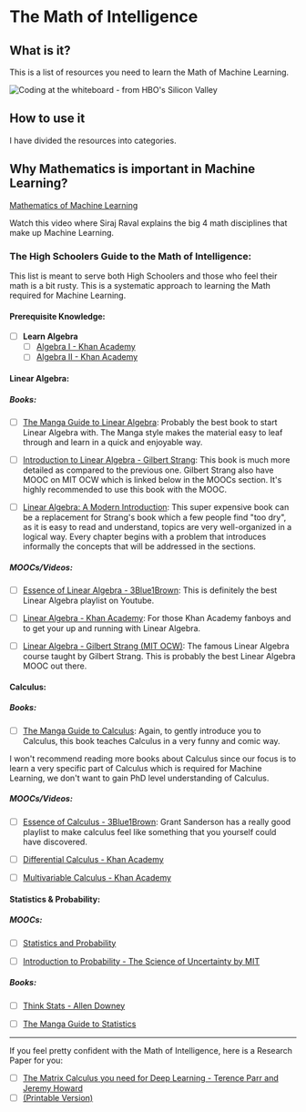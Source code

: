 # The Math of Intelligence

## What is it?

This is a list of resources you need to learn the Math of Machine Learning.

![Coding at the whiteboard - from HBO's Silicon Valley](https://dng5l3qzreal6.cloudfront.net/2016/Aug/coding_board_small-1470866369118.jpg)

## How to use it

I have divided the resources into categories.

## Why Mathematics is important in Machine Learning?

[Mathematics of Machine Learning](https://www.youtube.com/watch?v=8onB7rPG4Pk)

Watch this video where Siraj Raval explains the big 4 math disciplines that make up Machine Learning.

### The High Schoolers Guide to the Math of Intelligence:

This list is meant to serve both High Schoolers and those who feel their math is a bit rusty. This is a systematic approach to learning the Math required for Machine Learning.

#### Prerequisite Knowledge:
- [ ] **Learn Algebra**
    - [ ] [Algebra I - Khan Academy](https://www.khanacademy.org/math/algebra)
    - [ ] [Algebra II - Khan Academy](https://www.khanacademy.org/math/algebra2)

#### Linear Algebra:

##### Books:

- [ ] [The Manga Guide to Linear Algebra](https://nostarch.com/linearalgebra): Probably the best book to start Linear Algebra with. The Manga style makes the material easy to leaf through and learn in a quick and enjoyable way.

- [ ] [Introduction to Linear Algebra - Gilbert Strang](https://www.amazon.com/Introduction-Linear-Algebra-Fourth-Gilbert/dp/0980232716): This book is much more detailed as compared to the previous one. Gilbert Strang also have MOOC on MIT OCW which is linked below in the MOOCs section. It's highly recommended to use this book with the MOOC.

- [ ] [Linear Algebra: A Modern Introduction](https://www.amazon.com/Linear-Algebra-Introduction-Available-Enhanced/dp/0538735457/ref=sr_1_fkmr0_1?s=books&ie=UTF8&qid=1521357592&sr=1-1-fkmr0&keywords=linear+algebra+a+modern+introduction+4th+edition): This super expensive book can be a replacement for Strang's book which a few people find "too dry", as it is easy to read and understand, topics are very well-organized in a logical way. Every chapter begins with a problem that introduces informally the concepts that will be addressed in the sections.

##### MOOCs/Videos:

- [ ] [Essence of Linear Algebra - 3Blue1Brown](https://www.youtube.com/playlist?list=PLZHQObOWTQDPD3MizzM2xVFitgF8hE_ab): This is definitely the best Linear Algebra playlist on Youtube.

- [ ] [Linear Algebra - Khan Academy](https://www.khanacademy.org/math/linear-algebra): For those Khan Academy fanboys and to get your up and running with Linear Algebra.

- [ ] [Linear Algebra - Gilbert Strang (MIT OCW)](https://ocw.mit.edu/courses/mathematics/18-06-linear-algebra-spring-2010/): The famous Linear Algebra course taught by Gilbert Strang. This is probably the best Linear Algebra MOOC out there.

#### Calculus:

##### Books:

- [ ] [The Manga Guide to Calculus](https://nostarch.com/mg_calculus.htm): Again, to gently introduce you to Calculus, this book teaches Calculus in a very funny and comic way.

I won't recommend reading more books about Calculus since our focus is to learn a very specific part of Calculus which is required for Machine Learning, we don't want to gain PhD level understanding of Calculus.

##### MOOCs/Videos:

- [ ] [Essence of Calculus - 3Blue1Brown](https://www.youtube.com/playlist?list=PLZHQObOWTQDMsr9K-rj53DwVRMYO3t5Yr): Grant Sanderson has a really good playlist to make calculus feel like something that you yourself could have discovered.

- [ ] [Differential Calculus - Khan Academy](https://www.khanacademy.org/math/differential-calculus)

- [ ] [Multivariable Calculus - Khan Academy](https://www.khanacademy.org/math/multivariable-calculus)

#### Statistics & Probability:

##### MOOCs:

- [ ] [Statistics and Probability](https://www.khanacademy.org/math/statistics-probability)

- [ ] [Introduction to Probability - The Science of Uncertainty by MIT](https://www.edx.org/course/introduction-probability-science-mitx-6-041x-2)

##### Books:

- [ ] [Think Stats - Allen Downey](http://shop.oreilly.com/product/0636920034094.do)

- [ ] [The Manga Guide to Statistics](https://nostarch.com/mg_statistics.htm)

---

If you feel pretty confident with the Math of Intelligence, here is a Research Paper for you:

- [ ] [The Matrix Calculus you need for Deep Learning - Terence Parr and Jeremy Howard](http://parrt.cs.usfca.edu/doc/matrix-calculus/index.html)
- [ ] [(Printable Version)](https://arxiv.org/abs/1802.01528)
